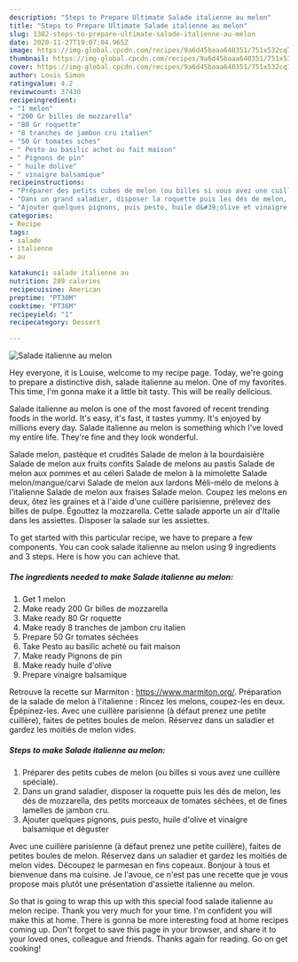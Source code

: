 ```yaml
---
description: "Steps to Prepare Ultimate Salade italienne au melon"
title: "Steps to Prepare Ultimate Salade italienne au melon"
slug: 1382-steps-to-prepare-ultimate-salade-italienne-au-melon
date: 2020-11-27T19:07:04.965Z
image: https://img-global.cpcdn.com/recipes/9a6d45baaa640351/751x532cq70/salade-italienne-au-melon-photo-principale-de-la-recette.jpg
thumbnail: https://img-global.cpcdn.com/recipes/9a6d45baaa640351/751x532cq70/salade-italienne-au-melon-photo-principale-de-la-recette.jpg
cover: https://img-global.cpcdn.com/recipes/9a6d45baaa640351/751x532cq70/salade-italienne-au-melon-photo-principale-de-la-recette.jpg
author: Louis Simon
ratingvalue: 4.2
reviewcount: 37430
recipeingredient:
- "1 melon"
- "200 Gr billes de mozzarella"
- "80 Gr roquette"
- "8 tranches de jambon cru italien"
- "50 Gr tomates sches"
- " Pesto au basilic achet ou fait maison"
- " Pignons de pin"
- " huile dolive"
- " vinaigre balsamique"
recipeinstructions:
- "Préparer des petits cubes de melon (ou billes si vous avez une cuillère spéciale)."
- "Dans un grand saladier, disposer la roquette puis les dés de melon, les dés de mozzarella, des petits morceaux de tomates séchées, et de fines lamelles de jambon cru."
- "Ajouter quelques pignons, puis pesto, huile d&#39;olive et vinaigre balsamique et déguster"
categories:
- Recipe
tags:
- salade
- italienne
- au

katakunci: salade italienne au 
nutrition: 289 calories
recipecuisine: American
preptime: "PT30M"
cooktime: "PT36M"
recipeyield: "1"
recipecategory: Dessert

---
```



![Salade italienne au melon](https://img-global.cpcdn.com/recipes/9a6d45baaa640351/751x532cq70/salade-italienne-au-melon-photo-principale-de-la-recette.jpg)

Hey everyone, it is Louise, welcome to my recipe page. Today, we're going to prepare a distinctive dish, salade italienne au melon. One of my favorites. This time, I'm gonna make it a little bit tasty. This will be really delicious.

Salade italienne au melon is one of the most favored of recent trending foods in the world. It's easy, it's fast, it tastes yummy. It's enjoyed by millions every day. Salade italienne au melon is something which I've loved my entire life. They're fine and they look wonderful.

Salade melon, pastèque et crudités Salade de melon à la bourdaisière Salade de melon aux fruits confits Salade de melons au pastis Salade de melon aux pommes et au céleri Salade de melon à la mimolette Salade melon/mangue/carvi Salade de melon aux lardons Méli-mélo de melons à l&#39;italienne Salade de melon aux fraises Salade melon. Coupez les melons en deux, ôtez les graines et à l&#39;aide d&#39;une cuillère parisienne, prélevez des billes de pulpe. Égouttez la mozzarella. Cette salade apporte un air d&#39;Italie dans les assiettes. Disposer la salade sur les assiettes.


To get started with this particular recipe, we have to prepare a few components. You can cook salade italienne au melon using 9 ingredients and 3 steps. Here is how you can achieve that.

<!--inarticleads1-->

##### The ingredients needed to make Salade italienne au melon:

1. Get 1 melon
1. Make ready 200 Gr billes de mozzarella
1. Make ready 80 Gr roquette
1. Make ready 8 tranches de jambon cru italien
1. Prepare 50 Gr tomates séchées
1. Take  Pesto au basilic acheté ou fait maison
1. Make ready  Pignons de pin
1. Make ready  huile d&#39;olive
1. Prepare  vinaigre balsamique


Retrouve la recette sur Marmiton : https://www.marmiton.org/. Préparation de la salade de melon à l&#39;italienne : Rincez les melons, coupez-les en deux. Épépinez-les. Avec une cuillère parisienne (à défaut prenez une petite cuillère), faites de petites boules de melon. Réservez dans un saladier et gardez les moitiés de melon vides. 

<!--inarticleads2-->

##### Steps to make Salade italienne au melon:

1. Préparer des petits cubes de melon (ou billes si vous avez une cuillère spéciale).
1. Dans un grand saladier, disposer la roquette puis les dés de melon, les dés de mozzarella, des petits morceaux de tomates séchées, et de fines lamelles de jambon cru.
1. Ajouter quelques pignons, puis pesto, huile d&#39;olive et vinaigre balsamique et déguster


Avec une cuillère parisienne (à défaut prenez une petite cuillère), faites de petites boules de melon. Réservez dans un saladier et gardez les moitiés de melon vides. Découpez le parmesan en fins copeaux. Bonjour à tous et bienvenue dans ma cuisine. Je l&#39;avoue, ce n&#39;est pas une recette que je vous propose mais plutôt une présentation d&#39;assiette italienne au melon. 

So that is going to wrap this up with this special food salade italienne au melon recipe. Thank you very much for your time. I'm confident you will make this at home. There is gonna be more interesting food at home recipes coming up. Don't forget to save this page in your browser, and share it to your loved ones, colleague and friends. Thanks again for reading. Go on get cooking!
